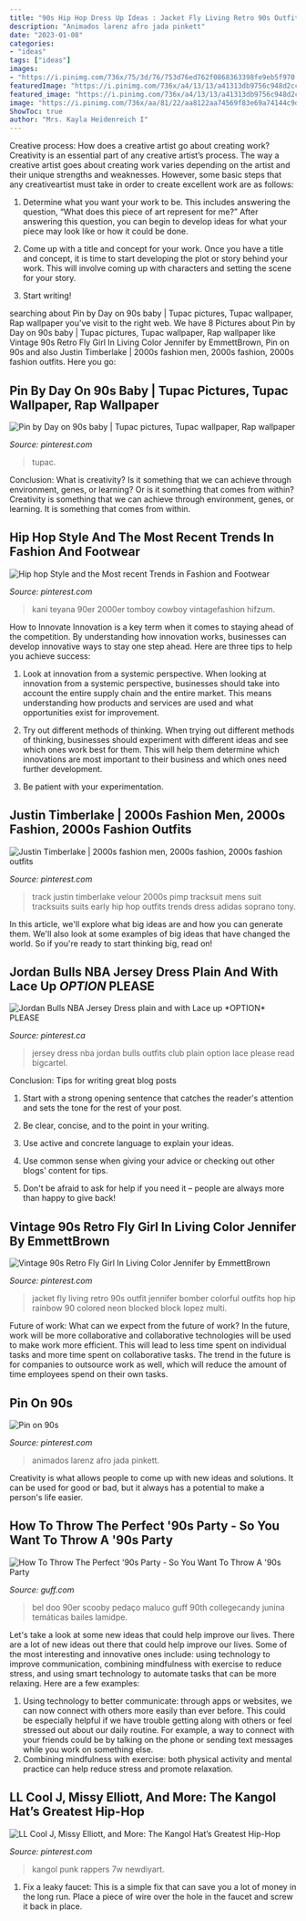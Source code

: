 ```yaml
---
title: "90s Hip Hop Dress Up Ideas : Jacket Fly Living Retro 90s Outfit Jennifer Bomber Colorful Outfits Hop Hip Rainbow 90 Colored Neon Blocked Block Lopez Multi"
description: "Animados larenz afro jada pinkett"
date: "2023-01-08"
categories:
- "ideas"
tags: ["ideas"]
images:
- "https://i.pinimg.com/736x/75/3d/76/753d76ed762f0868363398fe9eb5f970.jpg"
featuredImage: "https://i.pinimg.com/736x/a4/13/13/a41313db9756c948d2cc6f5180f9653e--track-suits-fashion-men.jpg"
featured_image: "https://i.pinimg.com/736x/a4/13/13/a41313db9756c948d2cc6f5180f9653e--track-suits-fashion-men.jpg"
image: "https://i.pinimg.com/736x/aa/81/22/aa8122aa74569f83e69a74144c9dc047.jpg"
ShowToc: true
author: "Mrs. Kayla Heidenreich I"
---
```



Creative process: How does a creative artist go about creating work?
Creativity is an essential part of any creative artist’s process. The way a creative artist goes about creating work varies depending on the artist and their unique strengths and weaknesses. However, some basic steps that any creativeartist must take in order to create excellent work are as follows:
1. Determine what you want your work to be. This includes answering the question, “What does this piece of art represent for me?” After answering this question, you can begin to develop ideas for what your piece may look like or how it could be done.

2. Come up with a title and concept for your work. Once you have a title and concept, it is time to start developing the plot or story behind your work. This will involve coming up with characters and setting the scene for your story.

3. Start writing!

	

		
searching about Pin by Day on 90s baby | Tupac pictures, Tupac wallpaper, Rap wallpaper you've visit to the right web. We have 8 Pictures about Pin by Day on 90s baby | Tupac pictures, Tupac wallpaper, Rap wallpaper like Vintage 90s Retro Fly Girl In Living Color Jennifer by EmmettBrown, Pin on 90s and also Justin Timberlake | 2000s fashion men, 2000s fashion, 2000s fashion outfits. Here you go:
		
    
## Pin By Day On 90s Baby | Tupac Pictures, Tupac Wallpaper, Rap Wallpaper

<img loading=lazy src="https://i.pinimg.com/736x/75/3d/76/753d76ed762f0868363398fe9eb5f970.jpg" onerror="this.onerror=null;this.src='https://tse3.mm.bing.net/th?id=OIP.h7awvMc_cBuLKFN0rNHFfwHaHa&amp;pid=15.1';" alt="Pin by Day on 90s baby | Tupac pictures, Tupac wallpaper, Rap wallpaper">

_Source: pinterest.com_

>tupac. 

	

Conclusion: What is creativity? Is it something that we can achieve through environment, genes, or learning? Or is it something that comes from within?
Creativity is something that we can achieve through environment, genes, or learning. It is something that comes from within.

    
## Hip Hop Style And The Most Recent Trends In Fashion And Footwear

<img loading=lazy src="https://i.pinimg.com/736x/08/5f/5b/085f5bfb6da2c9376c3f61a3c6876e2e.jpg" onerror="this.onerror=null;this.src='https://tse4.mm.bing.net/th?id=OIP.IGimjWc_9TCu5OXJz5TlbQHaL0&amp;pid=15.1';" alt="Hip hop Style and the Most recent Trends in Fashion and Footwear">

_Source: pinterest.com_

>kani teyana 90er 2000er tomboy cowboy vintagefashion hifzum. 

	

How to Innovate
Innovation is a key term when it comes to staying ahead of the competition. By understanding how innovation works, businesses can develop innovative ways to stay one step ahead. Here are three tips to help you achieve success:
1. Look at innovation from a systemic perspective. When looking at innovation from a systemic perspective, businesses should take into account the entire supply chain and the entire market. This means understanding how products and services are used and what opportunities exist for improvement.

2. Try out different methods of thinking. When trying out different methods of thinking, businesses should experiment with different ideas and see which ones work best for them. This will help them determine which innovations are most important to their business and which ones need further development.

3. Be patient with your experimentation.

    
## Justin Timberlake | 2000s Fashion Men, 2000s Fashion, 2000s Fashion Outfits

<img loading=lazy src="https://i.pinimg.com/736x/a4/13/13/a41313db9756c948d2cc6f5180f9653e--track-suits-fashion-men.jpg" onerror="this.onerror=null;this.src='https://tse4.mm.bing.net/th?id=OIP.2DWvWbFnHBv4Kz9Rxq8ebQHaO0&amp;pid=15.1';" alt="Justin Timberlake | 2000s fashion men, 2000s fashion, 2000s fashion outfits">

_Source: pinterest.com_

>track justin timberlake velour 2000s pimp tracksuit mens suit tracksuits suits early hip hop outfits trends dress adidas soprano tony. 

	

In this article, we'll explore what big ideas are and how you can generate them. We'll also look at some examples of big ideas that have changed the world. So if you're ready to start thinking big, read on!

    
## Jordan Bulls NBA Jersey Dress Plain And With Lace Up *OPTION* PLEASE

<img loading=lazy src="https://i.pinimg.com/736x/6b/dd/60/6bdd6021bfab34c12d54634b092d5a0c.jpg" onerror="this.onerror=null;this.src='https://tse1.mm.bing.net/th?id=OIP.56hFEIQQKrZKCnJTzp6aJAHaJx&amp;pid=15.1';" alt="Jordan Bulls NBA Jersey Dress plain and with Lace up *OPTION* PLEASE">

_Source: pinterest.ca_

>jersey dress nba jordan bulls outfits club plain option lace please read bigcartel. 

	

Conclusion: Tips for writing great blog posts
1. Start with a strong opening sentence that catches the reader's attention and sets the tone for the rest of your post.
2. Be clear, concise, and to the point in your writing.

3. Use active and concrete language to explain your ideas. 
4. Use common sense when giving your advice or checking out other blogs' content for tips. 
5. Don't be afraid to ask for help if you need it – people are always more than happy to give back!

    
## Vintage 90s Retro Fly Girl In Living Color Jennifer By EmmettBrown

<img loading=lazy src="https://i.pinimg.com/736x/db/02/54/db0254108b27d31436180f955ad5e6be--s-outfit-s-clothes.jpg" onerror="this.onerror=null;this.src='https://tse4.mm.bing.net/th?id=OIP.5Agwli9AO0ym-R5AHvd7ZAHaOS&amp;pid=15.1';" alt="Vintage 90s Retro Fly Girl In Living Color Jennifer by EmmettBrown">

_Source: pinterest.com_

>jacket fly living retro 90s outfit jennifer bomber colorful outfits hop hip rainbow 90 colored neon blocked block lopez multi. 

	

Future of work: What can we expect from the future of work?
In the future, work will be more collaborative and collaborative technologies will be used to make work more efficient. This will lead to less time spent on individual tasks and more time spent on collaborative tasks. The trend in the future is for companies to outsource work as well, which will reduce the amount of time employees spend on their own tasks.

    
## Pin On 90s

<img loading=lazy src="https://i.pinimg.com/736x/aa/81/22/aa8122aa74569f83e69a74144c9dc047.jpg" onerror="this.onerror=null;this.src='https://tse2.mm.bing.net/th?id=OIP.413Z0tDz6FgrQT3tEO3UkQHaIe&amp;pid=15.1';" alt="Pin on 90s">

_Source: pinterest.com_

>animados larenz afro jada pinkett. 

	

Creativity is what allows people to come up with new ideas and solutions. It can be used for good or bad, but it always has a potential to make a person's life easier.

    
## How To Throw The Perfect &#039;90s Party - So You Want To Throw A &#039;90s Party

<img loading=lazy src="https://cdn.guff.com/site_1/media/25000/24053/items/d12503c9561f00c068d9543b.jpg" onerror="this.onerror=null;this.src='https://tse3.mm.bing.net/th?id=OIP.9QZ8TRdRC6VTuTU86kC3AwHaKG&amp;pid=15.1';" alt="How To Throw The Perfect &#039;90s Party - So You Want To Throw A &#039;90s Party">

_Source: guff.com_

>bel doo 90er scooby pedaço maluco guff 90th collegecandy junina temáticas bailes lamidpe. 

	

Let's take a look at some new ideas that could help improve our lives.
There are a lot of new ideas out there that could help improve our lives. Some of the most interesting and innovative ones include: using technology to improve communication, combining mindfulness with exercise to reduce stress, and using smart technology to automate tasks that can be more relaxing. Here are a few examples: 
1. Using technology to better communicate: through apps or websites, we can now connect with others more easily than ever before. This could be especially helpful if we have trouble getting along with others or feel stressed out about our daily routine. For example, a way to connect with your friends could be by talking on the phone or sending text messages while you work on something else. 
2. Combining mindfulness with exercise: both physical activity and mental practice can help reduce stress and promote relaxation.

    
## LL Cool J, Missy Elliott, And More: The Kangol Hat’s Greatest Hip-Hop

<img loading=lazy src="https://i.pinimg.com/736x/4d/17/c9/4d17c9099d5a3db398e5c15b44a58a29.jpg" onerror="this.onerror=null;this.src='https://tse3.mm.bing.net/th?id=OIP.Tqt5jkAsbwBNGHYqV4-Z7QHaLA&amp;pid=15.1';" alt="LL Cool J, Missy Elliott, and More: The Kangol Hat’s Greatest Hip-Hop">

_Source: pinterest.com_

>kangol punk rappers 7w newdiyart. 

	

1. Fix a leaky faucet: This is a simple fix that can save you a lot of money in the long run. Place a piece of wire over the hole in the faucet and screw it back in place.

